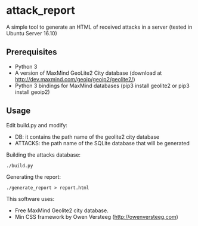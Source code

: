 # attack_report
A simple tool to generate an HTML of received attacks in a server (tested in Ubuntu Server 16.10)

## Prerequisites

* Python 3
* A version of MaxMind GeoLite2 City database (download at http://dev.maxmind.com/geoip/geoip2/geolite2/)
* Python 3 bindings for MaxMind databases (pip3 install geolite2 or pip3 install geoip2)

## Usage


Edit build.py and modify:

* DB: it contains the path name of the geolite2 city database
* ATTACKS: the path name of the SQLite database that will be generated

Building the attacks database:
    
    ./build.py
    
Generating the report:

    ./generate_report > report.html


This software uses:

* Free MaxMind Geolite2 city database.
* Min CSS framework by Owen Versteeg (http://owenversteeg.com)
